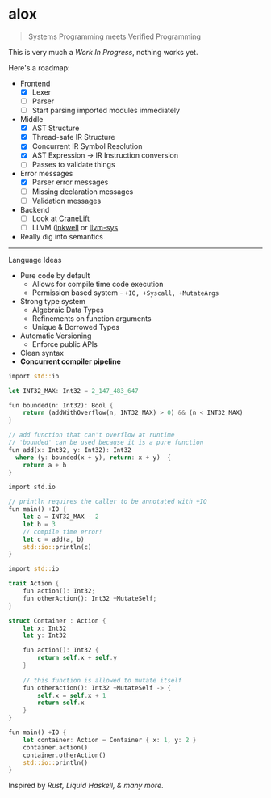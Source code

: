 # alox

> Systems Programming meets Verified Programming

This is very much a _Work In Progress_, nothing works yet.

Here's a roadmap:

* Frontend
    * [x] Lexer
    * [ ] Parser
    * [ ] Start parsing imported modules immediately
* Middle
    * [x] AST Structure
    * [x] Thread-safe IR Structure
    * [x] Concurrent IR Symbol Resolution
    * [x] AST Expression -> IR Instruction conversion
    * [ ] Passes to validate things
* Error messages
    * [x] Parser error messages
    * [ ] Missing declaration messages
    * [ ] Validation messages
* Backend
    * [ ] Look at [CraneLift](https://github.com/CraneStation/CraneLift)
    * [ ] LLVM ([inkwell](https://github.com/TheDan64/inkwell) or [llvm-sys](https://crates.io/crates/llvm-sys)
* Really dig into semantics
---

Language Ideas

* Pure code by default
    * Allows for compile time code execution
    * Permission based system - `+IO, +Syscall, +MutateArgs`
* Strong type system
    * Algebraic Data Types
    * Refinements on function arguments
    * Unique & Borrowed Types
* Automatic Versioning
    * Enforce public APIs
* Clean syntax
* **Concurrent compiler pipeline**

```rust
import std::io

let INT32_MAX: Int32 = 2_147_483_647

fun bounded(n: Int32): Bool {
    return (addWithOverflow(n, INT32_MAX) > 0) && (n < INT32_MAX)
}

// add function that can't overflow at runtime
// 'bounded' can be used because it is a pure function
fun add(x: Int32, y: Int32): Int32
  where (y: bounded(x + y), return: x + y)  {
    return a + b
}

import std.io

// println requires the caller to be annotated with +IO
fun main() +IO {
    let a = INT32_MAX - 2
    let b = 3
    // compile time error!
    let c = add(a, b)
    std::io::println(c)
}
```

```rust
import std::io

trait Action {
    fun action(): Int32;
    fun otherAction(): Int32 +MutateSelf;
}

struct Container : Action {
    let x: Int32
    let y: Int32

    fun action(): Int32 {
        return self.x + self.y
    }
    
    // this function is allowed to mutate itself
    fun otherAction(): Int32 +MutateSelf -> {
        self.x = self.x + 1
        return self.x
    }
}

fun main() +IO {
    let container: Action = Container { x: 1, y: 2 }
    container.action()
    container.otherAction()
    std::io::println()
}
```

Inspired by _Rust, Liquid Haskell, & many more_.
